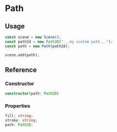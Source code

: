 # Path

## Usage

```typescript
const scene = new Scene();
const path2d = new Path2D("...my custom path...");
const path = new Path(path2d);

scene.add(path);
```

## Reference

### Constructor

```typescript
constructor(path: Path2D)
```

### Properties

```typescript
fill: string;
stroke: string;
path: Path2D;
```
